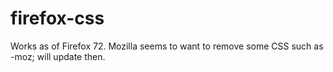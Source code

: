 # firefox-css
Works as of Firefox 72. Mozilla seems to want to remove some CSS such as -moz; will update then. 
